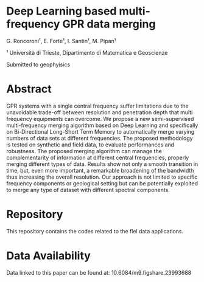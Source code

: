 # Deep Learning based multi-frequency GPR data merging
G. Roncoroni¹, E. Forte¹, I. Santin¹, M. Pipan¹

¹ Università di Trieste, Dipartimento di Matematica e Geoscienze

Submitted to geophyisics


# Abstract
GPR systems with a single central frequency suffer limitations due to the unavoidable trade-off between resolution and penetration depth that multi frequency equipments can overcome. We propose a new semi-supervised multi-frequency merging algorithm based on Deep Learning and specifically on Bi-Directional Long-Short Term Memory to automatically merge varying numbers of data sets at different frequencies. The proposed methodology is tested on synthetic and field data, to evaluate performances and robustness. The proposed merging algorithm can manage the complementarity of information at different central frequencies, properly merging different types of data. Results show not only a smooth transition in time, but, even more important, a remarkable broadening of the bandwidth thus increasing the overall resolution. Our approach is not limited to specific frequency components or geological setting but can be potentially exploited to merge any type of dataset with different spectral components.

# Repository

This repository contains the codes related to the fiel data applications.

# Data Availability

Data linked to this paper can be found at: 10.6084/m9.figshare.23993688
